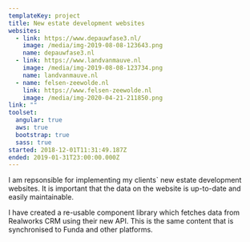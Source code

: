 ```yaml
---
templateKey: project
title: New estate development websites
websites:
  - link: https://www.depauwfase3.nl/
    image: /media/img-2019-08-08-123643.png
    name: depauwfase3.nl
  - link: https://www.landvanmauve.nl
    image: /media/img-2019-08-08-123734.png
    name: landvanmauve.nl
  - name: felsen-zeewolde.nl
    link: https://www.felsen-zeewolde.nl
    image: /media/img-2020-04-21-211850.png
link: ""
toolset:
  angular: true
  aws: true
  bootstrap: true
  sass: true
started: 2018-12-01T11:31:49.187Z
ended: 2019-01-31T23:00:00.000Z
---
```

I am repsonsible for implementing my clients` new estate development websites. It is important that the data on the website is up-to-date and easily maintainable.

I have created a re-usable component library which fetches data from Realworks CRM using their new API. This is the same content that is synchronised to Funda and other platforms.
